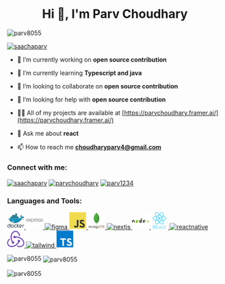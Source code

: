 <h1 align="center">Hi 👋, I'm Parv Choudhary</h1>

<p align="left"> <img src="https://komarev.com/ghpvc/?username=parv8055&label=Profile%20views&color=0e75b6&style=flat" alt="parv8055" /> </p>

<p align="left"> <a href="https://twitter.com/saachaparv" target="blank"><img src="https://img.shields.io/twitter/follow/saachaparv?logo=twitter&style=for-the-badge" alt="saachaparv" /></a> </p>

- 🔭 I’m currently working on **open source contribution**

- 🌱 I’m currently learning **Typescript and java**

- 👯 I’m looking to collaborate on **open source contribution**

- 🤝 I’m looking for help with **open source contribution**

- 👨‍💻 All of my projects are available at [https://parvchoudhary.framer.ai/](https://parvchoudhary.framer.ai/)

- 💬 Ask me about **react**

- 📫 How to reach me **choudharyparv4@gmail.com**

<h3 align="left">Connect with me:</h3>
<p align="left">
<a href="https://twitter.com/saachaparv" target="blank"><img align="center" src="https://raw.githubusercontent.com/rahuldkjain/github-profile-readme-generator/master/src/images/icons/Social/twitter.svg" alt="saachaparv" height="30" width="40" /></a>
<a href="https://linkedin.com/in/parvchoudhary" target="blank"><img align="center" src="https://raw.githubusercontent.com/rahuldkjain/github-profile-readme-generator/master/src/images/icons/Social/linked-in-alt.svg" alt="parvchoudhary" height="30" width="40" /></a>
<a href="https://www.leetcode.com/parv1234" target="blank"><img align="center" src="https://raw.githubusercontent.com/rahuldkjain/github-profile-readme-generator/master/src/images/icons/Social/leet-code.svg" alt="parv1234" height="30" width="40" /></a>
</p>

<h3 align="left">Languages and Tools:</h3>
<p align="left"> <a href="https://www.docker.com/" target="_blank" rel="noreferrer"> <img src="https://raw.githubusercontent.com/devicons/devicon/master/icons/docker/docker-original-wordmark.svg" alt="docker" width="40" height="40"/> </a> <a href="https://expressjs.com" target="_blank" rel="noreferrer"> <img src="https://raw.githubusercontent.com/devicons/devicon/master/icons/express/express-original-wordmark.svg" alt="express" width="40" height="40"/> </a> <a href="https://www.figma.com/" target="_blank" rel="noreferrer"> <img src="https://www.vectorlogo.zone/logos/figma/figma-icon.svg" alt="figma" width="40" height="40"/> </a> <a href="https://developer.mozilla.org/en-US/docs/Web/JavaScript" target="_blank" rel="noreferrer"> <img src="https://raw.githubusercontent.com/devicons/devicon/master/icons/javascript/javascript-original.svg" alt="javascript" width="40" height="40"/> </a> <a href="https://www.mongodb.com/" target="_blank" rel="noreferrer"> <img src="https://raw.githubusercontent.com/devicons/devicon/master/icons/mongodb/mongodb-original-wordmark.svg" alt="mongodb" width="40" height="40"/> </a> <a href="https://nextjs.org/" target="_blank" rel="noreferrer"> <img src="https://cdn.worldvectorlogo.com/logos/nextjs-2.svg" alt="nextjs" width="40" height="40"/> </a> <a href="https://nodejs.org" target="_blank" rel="noreferrer"> <img src="https://raw.githubusercontent.com/devicons/devicon/master/icons/nodejs/nodejs-original-wordmark.svg" alt="nodejs" width="40" height="40"/> </a> <a href="https://reactjs.org/" target="_blank" rel="noreferrer"> <img src="https://raw.githubusercontent.com/devicons/devicon/master/icons/react/react-original-wordmark.svg" alt="react" width="40" height="40"/> </a> <a href="https://reactnative.dev/" target="_blank" rel="noreferrer"> <img src="https://reactnative.dev/img/header_logo.svg" alt="reactnative" width="40" height="40"/> </a> <a href="https://redux.js.org" target="_blank" rel="noreferrer"> <img src="https://raw.githubusercontent.com/devicons/devicon/master/icons/redux/redux-original.svg" alt="redux" width="40" height="40"/> </a> <a href="https://tailwindcss.com/" target="_blank" rel="noreferrer"> <img src="https://www.vectorlogo.zone/logos/tailwindcss/tailwindcss-icon.svg" alt="tailwind" width="40" height="40"/> </a> <a href="https://www.typescriptlang.org/" target="_blank" rel="noreferrer"> <img src="https://raw.githubusercontent.com/devicons/devicon/master/icons/typescript/typescript-original.svg" alt="typescript" width="40" height="40"/> </a> </p>

<p><img align="left" src="https://github-readme-stats.vercel.app/api/top-langs?username=parv8055&show_icons=true&locale=en&layout=compact" alt="parv8055" /></p>

<p>&nbsp;<img align="center" src="https://github-readme-stats.vercel.app/api?username=parv8055&show_icons=true&locale=en" alt="parv8055" /></p>

<p><img align="center" src="https://github-readme-streak-stats.herokuapp.com/?user=parv8055&" alt="parv8055" /></p>
